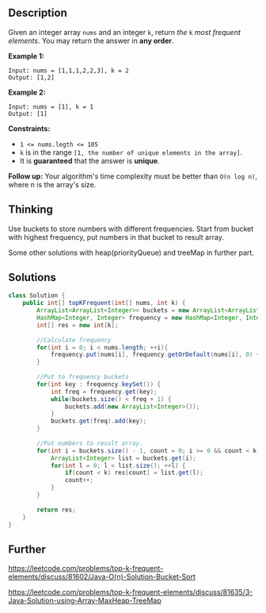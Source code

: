 ## Description

Given an integer array `nums` and an integer `k`, return *the* `k` *most frequent elements*. You may return the answer in **any order**.

 

**Example 1:**

```
Input: nums = [1,1,1,2,2,3], k = 2
Output: [1,2]
```

**Example 2:**

```
Input: nums = [1], k = 1
Output: [1]
```

 

**Constraints:**

- `1 <= nums.legth <= 105`
- `k` is in the range `[1, the number of unique elements in the array]`.
- It is **guaranteed** that the answer is **unique**.

 

**Follow up:** Your algorithm's time complexity must be better than `O(n log n)`, where n is the array's size.

## Thinking

Use buckets to store numbers with different frequencies. Start from bucket with highest frequency, put numbers in that bucket to result array.

Some other solutions with heap(priorityQueue) and treeMap in further part.

## Solutions

~~~java
class Solution {
    public int[] topKFrequent(int[] nums, int k) {
        ArrayList<ArrayList<Integer>> buckets = new ArrayList<ArrayList<Integer>>();
        HashMap<Integer, Integer> frequency = new HashMap<Integer, Integer>();
        int[] res = new int[k];
        
        //Calculate frequency
        for(int i = 0; i < nums.length; ++i){
            frequency.put(nums[i], frequency.getOrDefault(nums[i], 0) + 1);
        }
        
        //Put to frequency buckets
        for(int key : frequency.keySet()) {
            int freq = frequency.get(key);
            while(buckets.size() < freq + 1) {
                buckets.add(new ArrayList<Integer>());
            }
            buckets.get(freq).add(key);
        }
        
        //Put numbers to result array.
        for(int i = buckets.size() - 1, count = 0; i >= 0 && count < k; --i) {
            ArrayList<Integer> list = buckets.get(i);
            for(int l = 0; l < list.size(); ++l) {
                if(count < k) res[count] = list.get(l);
                count++;
            }
        }
        
        return res;
    }
}
~~~



## Further

https://leetcode.com/problems/top-k-frequent-elements/discuss/81602/Java-O(n)-Solution-Bucket-Sort

https://leetcode.com/problems/top-k-frequent-elements/discuss/81635/3-Java-Solution-using-Array-MaxHeap-TreeMap